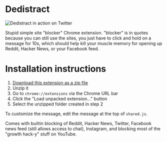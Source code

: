 # Dedistract

![Dedistract in action on Twitter](https://user-images.githubusercontent.com/150329/92335968-d207d500-f050-11ea-9e2a-be296b61b5c6.gif)

Stupid simple site "blocker" Chrome extension. "blocker" is in quotes because
you can still use the sites, you just have to click and hold on a message for
10s, which should help kill your muscle memory for opening up Reddit, Hacker
News, or your Facebook feed.

# Installation instructions

1. [Download this extension as a zip file][2]
2. Unzip it
3. Go to `chrome://extensions` via the Chrome URL bar
4. Click the "Load unpacked extension..." button
5. Select the unzipped folder created in step 2

[2]: https://github.com/jlfwong/dedistract/archive/master.zip

To customize the message, edit the message at the top of `shared.js`.

Comes with builtin blocking of Reddit, Hacker News, Twitter, Facebook news feed (still allows access to chat), Instagram, and blocking most of the "growth hack-y" stuff on YouTube.